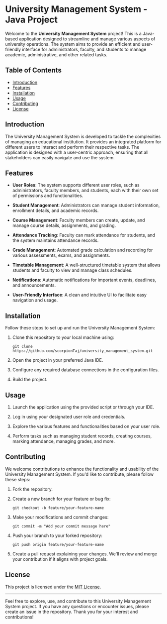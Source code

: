 # University Management System - Java Project

Welcome to the **University Management System** project! This is a Java-based application designed to streamline and manage various aspects of university operations. The system aims to provide an efficient and user-friendly interface for administrators, faculty, and students to manage academic, administrative, and other related tasks.

## Table of Contents

- [Introduction](#introduction)
- [Features](#features)
- [Installation](#installation)
- [Usage](#usage)
- [Contributing](#contributing)
- [License](#license)

## Introduction

The University Management System is developed to tackle the complexities of managing an educational institution. It provides an integrated platform for different users to interact and perform their respective tasks. The application is designed with a user-centric approach, ensuring that all stakeholders can easily navigate and use the system.

## Features

- **User Roles**: The system supports different user roles, such as administrators, faculty members, and students, each with their own set of permissions and functionalities.

- **Student Management**: Administrators can manage student information, enrollment details, and academic records.

- **Course Management**: Faculty members can create, update, and manage course details, assignments, and grading.

- **Attendance Tracking**: Faculty can mark attendance for students, and the system maintains attendance records.

- **Grade Management**: Automated grade calculation and recording for various assessments, exams, and assignments.

- **Timetable Management**: A well-structured timetable system that allows students and faculty to view and manage class schedules.

- **Notifications**: Automatic notifications for important events, deadlines, and announcements.

- **User-Friendly Interface**: A clean and intuitive UI to facilitate easy navigation and usage.

## Installation

Follow these steps to set up and run the University Management System:

1. Clone this repository to your local machine using: 
   ```
   git clone https://github.com/scorpionTaj/university_management_system.git
   ```

2. Open the project in your preferred Java IDE.

3. Configure any required database connections in the configuration files.

4. Build the project.

## Usage

1. Launch the application using the provided script or through your IDE.

2. Log in using your designated user role and credentials.

3. Explore the various features and functionalities based on your user role.

4. Perform tasks such as managing student records, creating courses, marking attendance, managing grades, and more.

## Contributing

We welcome contributions to enhance the functionality and usability of the University Management System. If you'd like to contribute, please follow these steps:

1. Fork the repository.

2. Create a new branch for your feature or bug fix:
   ```
   git checkout -b feature/your-feature-name
   ```

3. Make your modifications and commit changes:
   ```
   git commit -m "Add your commit message here"
   ```

4. Push your branch to your forked repository:
   ```
   git push origin feature/your-feature-name
   ```

5. Create a pull request explaining your changes. We'll review and merge your contribution if it aligns with project goals.

## License

This project is licensed under the [MIT License](LICENSE).

---

Feel free to explore, use, and contribute to this University Management System project. If you have any questions or encounter issues, please create an issue in the repository. Thank you for your interest and contributions!
